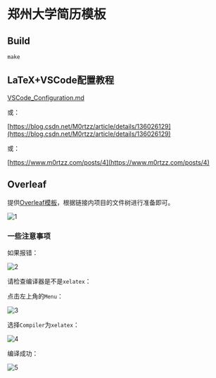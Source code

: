 # 郑州大学简历模板

## Build

```shell
make
```

## LaTeX+VSCode配置教程

[VSCode_Configuration.md](./docs/VSCode_Configuration.md)

或：

[https://blog.csdn.net/M0rtzz/article/details/136026129](https://blog.csdn.net/M0rtzz/article/details/136026129)

或：

[https://www.m0rtzz.com/posts/4](https://www.m0rtzz.com/posts/4)

## Overleaf

提供[Overleaf模板](https://www.overleaf.com/latex/templates/zzu-resume-template/ybncyftnwjhw)，根据链接内项目的文件树进行准备即可。

![1](https://cdn.jsdelivr.us/gh/M0rtzz/ImageHosting@master/images/Year:2024/Month:06/Day:08/20:20:00_image-20240608202000787.png)

### 一些注意事项

如果报错：

![2](https://cdn.jsdelivr.us/gh/M0rtzz/ImageHosting@master/images/Year:2024/Month:06/Day:07/11:10:38_image-20240607111037972.png)

请检查编译器是不是`xelatex`：

点击左上角的`Menu`：

![3](https://cdn.jsdelivr.us/gh/M0rtzz/ImageHosting@master/images/Year:2024/Month:06/Day:07/11:10:10_image-20240607111010233.png)

选择`Compiler`为`xelatex`：

![4](https://cdn.jsdelivr.us/gh/M0rtzz/ImageHosting@master/images/Year:2024/Month:06/Day:07/11:10:54_image-20240607111054760.png)

编译成功：

![5](https://cdn.jsdelivr.us/gh/M0rtzz/ImageHosting@master/images/Year:2024/Month:06/Day:07/11:13:21_image-20240607111321735.png)
